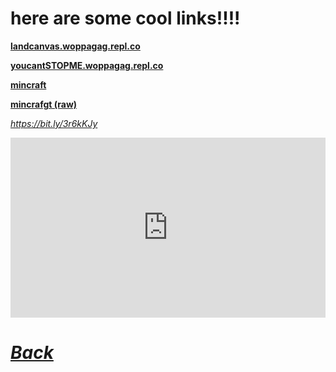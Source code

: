# here are some cool links!!!! 

   
**[landcanvas.woppagag.repl.co](https://landcanvas.woppagag.repl.co/)**
  
    
**[youcantSTOPME.woppagag.repl.co](https://youcantSTOPME.woppagag.repl.co)**

**[mincraft](https://acevault.github.io/eaglecraft)**

  **[mincrafgt (raw)](https://github.com/AceVault/acevault.github.io/blob/master/eaglecraft.html?raw=true)**


*https://bit.ly/3r6kKJy*

<div class="iframe-container"><iframe frameborder="0" height="288" scrolling="no" src="https://player.vimeo.com/video/746186413" width="100%"></iframe></div>



# ***[Back](https://acevault.github.io/)***
